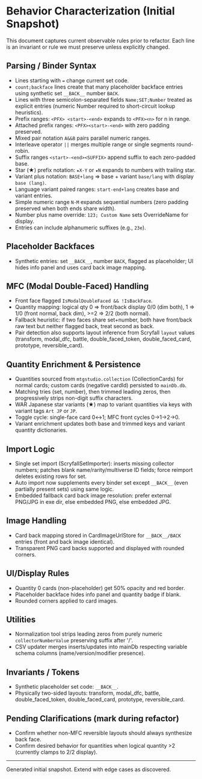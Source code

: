 # Behavior Characterization (Initial Snapshot)

This document captures current observable rules prior to refactor. Each line is an invariant or rule we must preserve unless explicitly changed.

## Parsing / Binder Syntax
- Lines starting with `=` change current set code.
- `count;backface` lines create that many placeholder backface entries using synthetic set `__BACK__` number `BACK`.
- Lines with three semicolon-separated fields `Name;SET;Number` treated as explicit entries (numeric Number required to short-circuit lookup heuristics).
- Prefix ranges: `<PFX> <start>-<end>` expands to `<PFX><n>` for n in range.
- Attached prefix ranges: `<PFX><start>-<end>` with zero padding preserved.
- Mixed pair notation `A&&B` pairs parallel numeric ranges.
- Interleave operator `||` merges multiple range or single segments round-robin.
- Suffix ranges `<start>-<end><SUFFIX>` append suffix to each zero-padded base.
- Star (★) prefix notation: `★X-Y` or `★N` expands to numbers with trailing star.
- Variant plus notation: `BASE+lang` => base + variant `base/lang` with display `base (lang)`.
- Language variant paired ranges: `start-end+lang` creates base and variant entries.
- Simple numeric range `N-M` expands sequential numbers (zero padding preserved when both ends share width).
- Number plus name override: `123; Custom Name` sets OverrideName for display.
- Entries can include alphanumeric suffixes (e.g., `23e`).

## Placeholder Backfaces
- Synthetic entries: set `__BACK__`, number `BACK`, flagged as placeholder; UI hides info panel and uses card back image mapping.

## MFC (Modal Double-Faced) Handling
- Front face flagged `IsModalDoubleFaced && !IsBackFace`.
- Quantity mapping: logical qty 0 => front/back display 0/0 (dim both), 1 => 1/0 (front normal, back dim), >=2 => 2/2 (both normal).
- Fallback heuristic: if two faces share set+number, both have front/back raw text but neither flagged back, treat second as back.
- Pair detection also supports layout inference from Scryfall `layout` values (transform, modal_dfc, battle, double_faced_token, double_faced_card, prototype, reversible_card).

## Quantity Enrichment & Persistence
- Quantities sourced from `mtgstudio.collection` (CollectionCards) for normal cards; custom cards (negative cardId) persisted to `mainDb.db`.
- Matching tries (set, number), then trimmed leading zeros, then progressively strips non-digit suffix characters.
- WAR Japanese star variants (★) map to variant quantities via keys with variant tags `Art JP` or `JP`.
- Toggle cycle: single-face card 0↔1; MFC front cycles 0→1→2→0.
- Variant enrichment updates both base and trimmed keys and variant quantity dictionaries.

## Import Logic
- Single set import (ScryfallSetImporter): inserts missing collector numbers; patches blank name/rarity/multiverse ID fields; force reimport deletes existing rows for set.
- Auto import now supplements every binder set except `__BACK__` (even partially present sets) using same logic.
- Embedded fallback card back image resolution: prefer external PNG/JPG in exe dir, else embedded PNG, else embedded JPG.

## Image Handling
- Card back mapping stored in CardImageUrlStore for `__BACK__/BACK` entries (front and back image identical).
- Transparent PNG card backs supported and displayed with rounded corners.

## UI/Display Rules
- Quantity 0 cards (non-placeholder) get 50% opacity and red border.
- Placeholder backface hides info panel and quantity badge if blank.
- Rounded corners applied to card images.

## Utilities
- Normalization tool strips leading zeros from purely numeric `collectorNumberValue` preserving suffix after '/'.
- CSV updater merges inserts/updates into mainDb respecting variable schema columns (name/version/modifier presence).

## Invariants / Tokens
- Synthetic placeholder set code: `__BACK__`.
- Physically two-sided layouts: transform, modal_dfc, battle, double_faced_token, double_faced_card, prototype, reversible_card.

## Pending Clarifications (mark during refactor)
- Confirm whether non-MFC reversible layouts should always synthesize back face.
- Confirm desired behavior for quantities when logical quantity >2 (currently clamps to 2/2 display).

---
Generated initial snapshot. Extend with edge cases as discovered.
